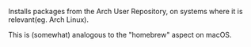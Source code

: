 Installs packages from the Arch User Repository, on systems where it is relevant(eg. Arch Linux).

This is (somewhat) analogous to the "homebrew" aspect on macOS.
